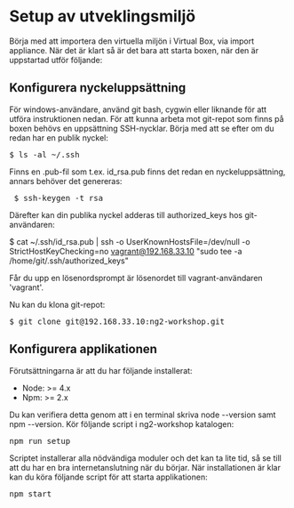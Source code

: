 # Setup av utveklingsmiljö
Börja med att importera den virtuella miljön i Virtual Box, via import appliance.
När det är klart så är det bara att starta boxen, när den är uppstartad utför följande:

## Konfigurera nyckeluppsättning
För windows-användare, använd git bash, cygwin eller liknande för att utföra instruktionen nedan.
För att kunna arbeta mot git-repot som finns på boxen behövs en uppsättning SSH-nycklar. Börja med att se efter om du redan har en publik nyckel:

<pre>$ ls -al ~/.ssh</pre>

Finns en .pub-fil som t.ex. id_rsa.pub finns det redan en nyckeluppsättning, annars behöver det genereras:

<pre> $ ssh-keygen -t rsa </pre>

Därefter kan din publika nyckel adderas till authorized_keys hos git-användaren:

$ cat ~/.ssh/id_rsa.pub | ssh -o UserKnownHostsFile=/dev/null -o StrictHostKeyChecking=no vagrant@192.168.33.10 "sudo tee -a /home/git/.ssh/authorized_keys"

Får du upp en lösenordsprompt är lösenordet till vagrant-användaren 'vagrant'.

Nu kan du klona git-repot:

<pre>$ git clone git@192.168.33.10:ng2-workshop.git</pre>

## Konfigurera applikationen
Förutsättningarna är att du har följande installerat:

<ul>
  <li>
  Node: >= 4.x
  </li>
  <li>
  Npm: >= 2.x
  </li>
</ul>
Du kan verifiera detta genom att i en terminal skriva node --version samt npm --version.
Kör följande script i ng2-workshop katalogen:
<pre>npm run setup</pre>
Scriptet installerar alla nödvändiga moduler och det kan ta lite tid, så se till att du har en bra internetanslutning när du börjar.
När installationen är klar kan du köra följande script för att starta applikationen:
<pre>npm start</pre>
